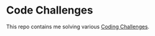 # Code Challenges  
  
This repo contains me solving various [Coding Challenges](https://github.com/karan/Projects).